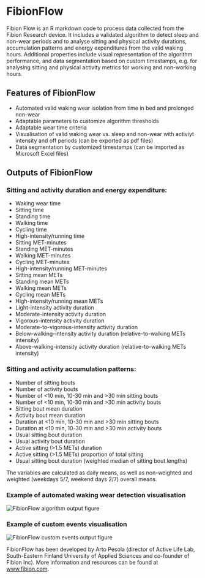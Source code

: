 # FibionFlow
Fibion Flow is an R markdown code to process data collected from the Fibion Research device. It includes a validated algorithm to detect sleep and non-wear periods and to analyse sitting and physical activity durations, accumulation patterns and energy expenditures from the valid waking hours. Additional properties include visual representation of the algorithm performance, and data segmentation based on custom timestamps, e.g. for analysing sitting and physical activity metrics for working and non-working hours. 

## Features of FibionFlow
- Automated valid waking wear isolation from time in bed and prolonged non-wear
- Adaptable parameters to customize algorithm thresholds
- Adaptable wear time criteria
- Visualisation of valid waking wear vs. sleep and non-wear with activiyt intensity and off periods (can be exported as pdf files)
- Data segmentation by customized timestamps (can be imported as Microsoft Excel files)

## Outputs of FibionFlow

### Sitting and activity duration and energy expenditure:
 - Waking wear time
 - Sitting time
 - Standing time
 - Walking time
 - Cycling time
 - High-intensity/running time
 - Sitting MET-minutes
 - Standing MET-minutes
 - Walking MET-minutes
 - Cycling MET-minutes
 - High-intensity/running MET-minutes
 - Sitting mean METs
 - Standing mean METs
 - Walking mean METs
 - Cycling mean METs
 - High-intensity/running mean METs
 - Light-intensity activity duration
 - Moderate-intensity activity duration
 - Vigorous-intensity activity duration
 - Moderate-to-vigorous-intensity activity duration
 - Below-walking-intensity activity duration (relative-to-walking METs intensity)
 - Above-walking-intensity activity duration (relative-to-walking METs intensity)

### Sitting and activity accumulation patterns:
 - Number of sitting bouts
 - Number of activity bouts
 - Number of <10 min, 10-30 min and >30 min sitting bouts
 - Number of <10 min, 10-30 min and >30 min activity bouts
 - Sitting bout mean duration
 - Activity bout mean duration
 - Duration at <10 min, 10-30 min and >30 min sitting bouts
 - Duration at <10 min, 10-30 min and >30 min activity bouts
 - Usual sitting bout duration
 - Usual activity bout duration
 - Active sitting (>1.5 METs) duration
 - Active sitting (>1.5 METs) proportion of total sitting
 - Usual sitting bout duration (weighted median of sitting bout lengths)

The variables are calculated as daily means, as well as non-weighted and weighted (weekdays 5/7, weekend days 2/7) overall means. 

### Example of automated waking wear detection visualisation
![FibionFlow algorithm output figure](https://github.com/ArtoPesola/FibionFlow/assets/51989005/b624839e-5b2b-4596-a51a-c59974b70b90)

### Example of custom events visualisation
![FibionFlow custom events output figure](https://github.com/ArtoPesola/FibionFlow/assets/51989005/df851d9f-4f85-49f9-af0f-1ed34a081720)

FibionFlow has been developed by Arto Pesola (director of Active Life Lab, South-Eastern Finland University of Applied Sciences and co-founder of Fibion Inc). More information and resources can be found at www.fibion.com.

